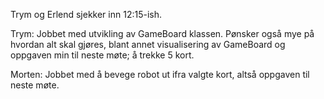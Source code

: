 Trym og Erlend sjekker inn 12:15-ish. 

Trym:
Jobbet med utvikling av GameBoard klassen. 
Pønsker også mye på hvordan alt skal gjøres, blant annet visualisering av GameBoard og oppgaven min til neste møte; å trekke 5 kort. 

Morten:
Jobbet med å bevege robot ut ifra valgte kort, altså oppgaven til neste møte.  
